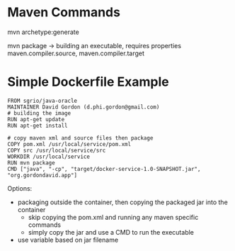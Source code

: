 # Maven Commands

mvn archetype:generate

mvn package -> building an executable, requires properties maven.compiler.source, maven.compiler.target

# Simple Dockerfile Example

```docker
FROM sgrio/java-oracle
MAINTAINER David Gordon (d.phi.gordon@gmail.com)
# building the image
RUN apt-get update
RUN apt-get install

# copy maven xml and source files then package
COPY pom.xml /usr/local/service/pom.xml
COPY src /usr/local/service/src
WORKDIR /usr/local/service
RUN mvn package
CMD ["java", "-cp", "target/docker-service-1.0-SNAPSHOT.jar", "org.gordondavid.app"]
```

Options:

- packaging outside the container, then copying the packaged jar into the container
  - skip copying the pom.xml and running any maven specific commands
  - simply copy the jar and use a CMD to run the executable
- use variable based on jar filename

